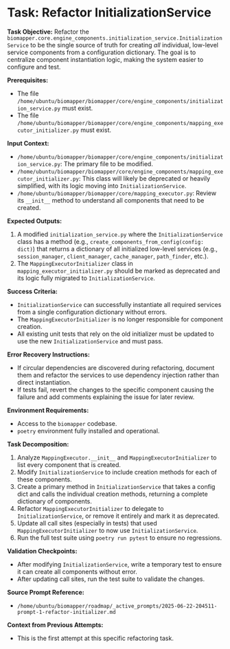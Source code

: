 # Task: Refactor InitializationService

**Task Objective:**
Refactor the `biomapper.core.engine_components.initialization_service.InitializationService` to be the single source of truth for creating *all* individual, low-level service components from a configuration dictionary. The goal is to centralize component instantiation logic, making the system easier to configure and test.

**Prerequisites:**
- The file `/home/ubuntu/biomapper/biomapper/core/engine_components/initialization_service.py` must exist.
- The file `/home/ubuntu/biomapper/biomapper/core/engine_components/mapping_executor_initializer.py` must exist.

**Input Context:**
- `/home/ubuntu/biomapper/biomapper/core/engine_components/initialization_service.py`: The primary file to be modified.
- `/home/ubuntu/biomapper/biomapper/core/engine_components/mapping_executor_initializer.py`: This class will likely be deprecated or heavily simplified, with its logic moving into `InitializationService`.
- `/home/ubuntu/biomapper/biomapper/core/mapping_executor.py`: Review its `__init__` method to understand all components that need to be created.

**Expected Outputs:**
1.  A modified `initialization_service.py` where the `InitializationService` class has a method (e.g., `create_components_from_config(config: dict)`) that returns a dictionary of all initialized low-level services (e.g., `session_manager`, `client_manager`, `cache_manager`, `path_finder`, etc.).
2.  The `MappingExecutorInitializer` class in `mapping_executor_initializer.py` should be marked as deprecated and its logic fully migrated to `InitializationService`.

**Success Criteria:**
- `InitializationService` can successfully instantiate all required services from a single configuration dictionary without errors.
- The `MappingExecutorInitializer` is no longer responsible for component creation.
- All existing unit tests that rely on the old initializer must be updated to use the new `InitializationService` and must pass.

**Error Recovery Instructions:**
- If circular dependencies are discovered during refactoring, document them and refactor the services to use dependency injection rather than direct instantiation.
- If tests fail, revert the changes to the specific component causing the failure and add comments explaining the issue for later review.

**Environment Requirements:**
- Access to the `biomapper` codebase.
- `poetry` environment fully installed and operational.

**Task Decomposition:**
1.  Analyze `MappingExecutor.__init__` and `MappingExecutorInitializer` to list every component that is created.
2.  Modify `InitializationService` to include creation methods for each of these components.
3.  Create a primary method in `InitializationService` that takes a config dict and calls the individual creation methods, returning a complete dictionary of components.
4.  Refactor `MappingExecutorInitializer` to delegate to `InitializationService`, or remove it entirely and mark it as deprecated.
5.  Update all call sites (especially in tests) that used `MappingExecutorInitializer` to now use `InitializationService`.
6.  Run the full test suite using `poetry run pytest` to ensure no regressions.

**Validation Checkpoints:**
- After modifying `InitializationService`, write a temporary test to ensure it can create all components without error.
- After updating call sites, run the test suite to validate the changes.

**Source Prompt Reference:**
- `/home/ubuntu/biomapper/roadmap/_active_prompts/2025-06-22-204511-prompt-1-refactor-initializer.md`

**Context from Previous Attempts:**
- This is the first attempt at this specific refactoring task.
